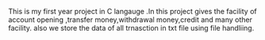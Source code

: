 This is my first year project in C langauge .In this project gives the facility of account opening ,transfer money,withdrawal money,credit and many other facility.
also we store the data of all trnasction in txt file using file handliing.
